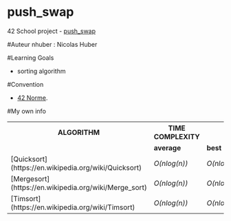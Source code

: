 # push_swap
42 School project - [push_swap](./subject/push_swap.pdf)

#Auteur
nhuber : Nicolas Huber <br />

#Learning Goals
+ sorting algorithm

#Convention
+ [42 Norme](./subject/norme.pdf).<br />

#My own info
<table>
<tr>
<th><b>ALGORITHM</b></th>
<th><b>TIME COMPLEXITY</b></th>
<th></th>
<th></th>
</tr>
<tr>
<td></td>
<td><b>average</b></td>
<td><b>best</b></td>
<td><b>worst</b></td>
</tr>
<tr>
<td>[Quicksort](https://en.wikipedia.org/wiki/Quicksort)</td>
<td><i>O(nlog(n))</i></td>
<td><i>O(nlog(n))</i></td>
<td><i>O(n^2)</i></td>
</tr>
<tr>
<td>[Mergesort](https://en.wikipedia.org/wiki/Merge_sort)</td>
<td><i>O(nlog(n))</i></td>
<td><i>O(nlog(n))</i></td>
<td><i>O(nlog(n))</i></td>
</tr>
<tr>
<td>[Timsort](https://en.wikipedia.org/wiki/Timsort)</td>
<td><i>O(nlog(n))</i></td>
<td><i>O(nlog(n))</i></td>
<td><i>O(nlog(n))</i></td>
</tr>
<table />
